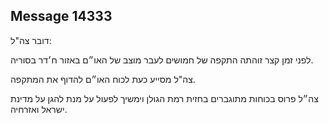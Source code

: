 ## Message 14333

דובר צה"ל:

לפני זמן קצר זוהתה התקפה של חמושים לעבר מוצב של האו״ם באזור ח׳דר בסוריה.

צה"ל מסייע כעת לכוח האו״ם להדוף את המתקפה. 

צה״ל פרוס בכוחות מתוגברים בחזית רמת הגולן וימשיך לפעול על מנת להגן על מדינת ישראל ואזרחיה.

